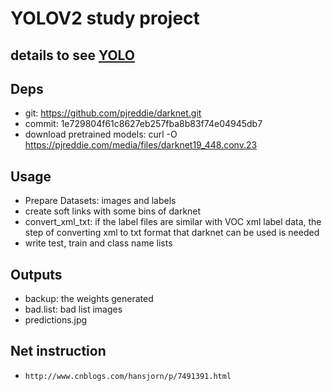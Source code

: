# YOLOV2 study project
## details to see [YOLO](https://pjreddie.com/darknet/yolo/)

## Deps
* git: https://github.com/pjreddie/darknet.git
* commit: 1e729804f61c8627eb257fba8b83f74e04945db7
* download pretrained models: curl -O https://pjreddie.com/media/files/darknet19_448.conv.23

## Usage
* Prepare Datasets: images and labels
* create soft links with some bins of darknet
* convert_xml_txt: if the label files are similar with VOC xml label data, the step of converting xml to txt format that darknet can be used is needed
* write test, train and class name lists

## Outputs
* backup: the weights generated
* bad.list: bad list images
* predictions.jpg

## Net instruction
* ``http://www.cnblogs.com/hansjorn/p/7491391.html``  
